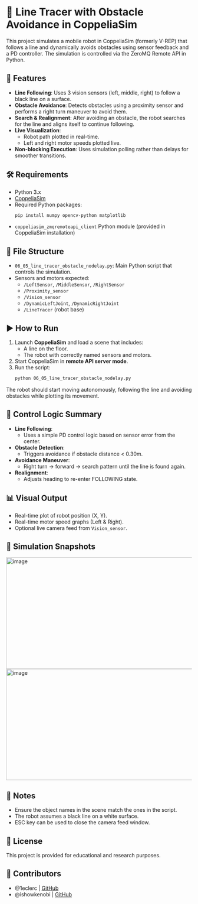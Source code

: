 # 🧭 Line Tracer with Obstacle Avoidance in CoppeliaSim

This project simulates a mobile robot in CoppeliaSim (formerly V-REP) that follows a line and dynamically avoids obstacles using sensor feedback and a PD controller. The simulation is controlled via the ZeroMQ Remote API in Python.

## 🚀 Features

- **Line Following**: Uses 3 vision sensors (left, middle, right) to follow a black line on a surface.
- **Obstacle Avoidance**: Detects obstacles using a proximity sensor and performs a right turn maneuver to avoid them.
- **Search & Realignment**: After avoiding an obstacle, the robot searches for the line and aligns itself to continue following.
- **Live Visualization**:
  - Robot path plotted in real-time.
  - Left and right motor speeds plotted live.
- **Non-blocking Execution**: Uses simulation polling rather than delays for smoother transitions.

## 🛠 Requirements

- Python 3.x
- [CoppeliaSim](https://www.coppeliarobotics.com/)
- Required Python packages:
  ```bash
  pip install numpy opencv-python matplotlib
  ```
- `coppeliasim_zmqremoteapi_client` Python module (provided in CoppeliaSim installation)

## 📁 File Structure

- `06_05_line_tracer_obstacle_nodelay.py`: Main Python script that controls the simulation.
- Sensors and motors expected:
  - `/LeftSensor`, `/MiddleSensor`, `/RightSensor`
  - `/Proximity_sensor`
  - `/Vision_sensor`
  - `/DynamicLeftJoint`, `/DynamicRightJoint`
  - `/LineTracer` (robot base)

## ▶️ How to Run

1. Launch **CoppeliaSim** and load a scene that includes:
   - A line on the floor.
   - The robot with correctly named sensors and motors.
2. Start CoppeliaSim in **remote API server mode**.
3. Run the script:
   ```bash
   python 06_05_line_tracer_obstacle_nodelay.py
   ```

The robot should start moving autonomously, following the line and avoiding obstacles while plotting its movement.

## 🧠 Control Logic Summary

- **Line Following**:
  - Uses a simple PD control logic based on sensor error from the center.
- **Obstacle Detection**:
  - Triggers avoidance if obstacle distance < 0.30m.
- **Avoidance Maneuver**:
  - Right turn → forward → search pattern until the line is found again.
- **Realignment**:
  - Adjusts heading to re-enter FOLLOWING state.

## 📊 Visual Output

- Real-time plot of robot position (X, Y).
- Real-time motor speed graphs (Left & Right).
- Optional live camera feed from `Vision_sensor`.

## 📸 Simulation Snapshots

<img width="561" height="302" alt="image" src="https://github.com/user-attachments/assets/e840355c-7655-4ad7-b8b1-28ea5781deb0" />

<img width="562" height="301" alt="image" src="https://github.com/user-attachments/assets/89cdc009-6150-4af2-b59b-fd58c7625451" />

## 🧩 Notes

- Ensure the object names in the scene match the ones in the script.
- The robot assumes a black line on a white surface.
- ESC key can be used to close the camera feed window.

## 📄 License

This project is provided for educational and research purposes.

## 👥 Contributors

- @1eclerc | [GitHub](https://github.com/1eclerc)
- @ishowkenobi | [GitHub](https://github.com/ishowkenobi)

